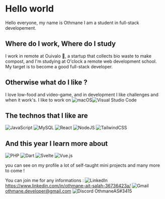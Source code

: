 
# Hello world 

Hello everyone, my name is Othmane I am a student in full-stack developement.


## Where do I work, Where do I study
I work in remote at Ouivalo 🌱, a startup that collects bio waste to make compost, 
and I'm studying at O'clock a remote web development school. My target is to become a good full-stack developer.

## Otherwise what do I like ? 
I love low-food and video-game, and in development I like challenges and when it work's.
I like to work on ![macOS](https://img.shields.io/badge/mac%20os-000000?style=for-the-badge&logo=macos&logoColor=F0F0F0)![Visual Studio Code](https://img.shields.io/badge/Visual%20Studio%20Code-0078d7.svg?style=for-the-badge&logo=visual-studio-code&logoColor=white)


## The technos that I like are 
![JavaScript](https://img.shields.io/badge/javascript-%23323330.svg?style=for-the-badge&logo=javascript&logoColor=%23F7DF1E)
![MySQL](https://img.shields.io/badge/mysql-%2300f.svg?style=for-the-badge&logo=mysql&logoColor=white)
![React](https://img.shields.io/badge/react-%2320232a.svg?style=for-the-badge&logo=react&logoColor=%2361DAFB)
![NodeJS](https://img.shields.io/badge/node.js-6DA55F?style=for-the-badge&logo=node.js&logoColor=white)
![TailwindCSS](https://img.shields.io/badge/tailwindcss-%2338B2AC.svg?style=for-the-badge&logo=tailwind-css&logoColor=white)

## And this year I learn more about
![PHP](https://img.shields.io/badge/php-%23777BB4.svg?style=for-the-badge&logo=php&logoColor=white) 
![Dart](https://img.shields.io/badge/dart-%230175C2.svg?style=for-the-badge&logo=dart&logoColor=white)
![Svelte](https://img.shields.io/badge/svelte-%23f1413d.svg?style=for-the-badge&logo=svelte&logoColor=white)
![Vue.js](https://img.shields.io/badge/vuejs-%2335495e.svg?style=for-the-badge&logo=vuedotjs&logoColor=%234FC08D)




you can see on my profile a lot of self-taught mini projects and many more to come !

You can join me for any informations :
![LinkedIn](https://img.shields.io/badge/linkedin-%230077B5.svg?style=for-the-badge&logo=linkedin&logoColor=white)  
https://www.linkedin.com/in/othmane-ait-salah-36736423a/
![Gmail](https://img.shields.io/badge/Gmail-D14836?style=for-the-badge&logo=gmail&logoColor=white) othmane.developer@gmail.com
![Discord](https://img.shields.io/badge/Discord-%235865F2.svg?style=for-the-badge&logo=discord&logoColor=white) OthmaneAS#3415

